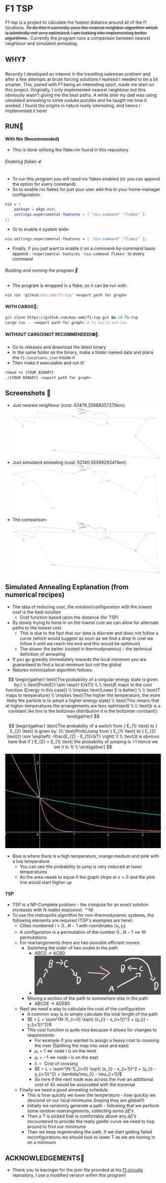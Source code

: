 # F1 TSP
F1-tsp is a project to calculate the fastest distance around all of the f1 locations. ~~To do this it currently uses the nearest neighbor algorithm which is admitedly not very optimized, I am looking into implementing better algorithms.~~. Currently the program runs a comparison between nearest neighbour and simulated annealing.

## WHY❓
Recently I developed an interest in the travelling salesman problem and after a few attempts at brute forcing solutions I realised I needed to be a bit smarter. This, paired with F1 being an interesting sport, made me start on this project. Originally, I only implemented nearest neighbour but this obviously wasn't giving me the best paths. A while later my dad was using simulated annealing to solve suduko puzzles and he taught me how it worked. I found the origins in nature really interesting, and hence I implemented it here!

## RUN🏃
#### With Nix (Recommended)
* This is done utilising the flake.nix found in this repository
###### Enabling flakes ❄️
* To run this program you will need nix flakes enabled (or you can append the option for every command)
* So to enable nix flakes for just your user add this to your home-manager configuration:
```nix
nix = {
    package = pkgs.nix;
    settings.experimental-features = [ "nix-command" "flakes" ];
};
```
* Or to enable it system wide:
```nix
nix.settings.experimental-features = [ "nix-command" "flakes" ];
```
* Finally, if you just want to enable it on a command-by-command basis append `--experimental-features 'nix-command flakes'` to every command

###### Building and running the program 👷
* The program is wrapped in a flake, so it can be run with:
```nix
nix run 'github:max-amb/f1-tsp' <export path for graph>
```

#### WITH CARGO🚚:
```bash
git clone https://github.com/max-amb/f1-tsp.git && cd f1-tsp
cargo run -- <export path for graph> # To build and run 
```
#### WITHOUT CARGO(NOT RECOMMENDED)⛔🚚:
- Go to releases and download the latest binary
- In the same folder as the binary, make a folder named data and place the `f1-locations.json` inside it
- Then make it executable and run it!
```bash
chmod +x {YOUR BINARY}
./{YOUR BINARY} <export path for graph>
```

## Screenshots 📸
* Just nearest neighbour (cost: 63476.25688357275km):
![nearest_neighbour](./screenshots/nearest_neighbour.svg)
* Just simulated annealing (cost: 52140.55396293411km):
![simulated annealing](./screenshots/simulated_annealing.svg)
* The comparison:
![comparison](./screenshots/comparison.svg)

## Simulated Annealing Explanation (from numerical recipes)
* The idea of reducing cost, the solution/configuration with the lowest cost is the best solution
	* Cost function based upon the distance (for TSP)
* By slowly trying to hone in on the lowest cost we can allow for alternate paths to the lowest cost
	* This is due to the fact that our data is discrete and does not follow a curve (which would suggest as soon as we find a drop in cost we follow it until we reach the end and this would be optimum)
	* The slower the better (rooted in thermodynamics) - the technical definition of annealing
* If you go greedily immediately towards the local minimum you are guaranteed to find a local minimum but not the global
* Natures minimization algorithm follows:

$$
\begin{gather}
	\text{The probability of a singular energy state is given by:} \\
	\text{Prob(E)} \sim \exp{(-E/kT)} \\ \\
	\text{E maps to the cost function (Energy in this case)} \\
	\implies \text{Lower E is better} \\ \\
	\text{T maps to temperature} \\
	\implies \text{The higher the temperature, the more likely the particle is to adopt a higher energy state} \\ 
	\text{This means that at higher temperatures the arrangements are less optimised} \\ \\
	\text{k is a constant (As this is the boltzman distribution it is the boltzman constant)}
\end{gather}
$$

$$
\begin{gather}
\text{The probability of a switch from } E_{1} \text{ to } E_{2} \text{ is given by: }\\
\text{Prob(Jump from } E_{1} \text{ to } E_{2} \text{)} \sim \exp\left( -\frac{E_{2} - E_{1}}{kT} \right) \\ \\
\text{It is obvious here that if } E_{2} < E_{1} \text{ the probability of jumping is >1 hence we set it to 1} \\
\end{gather}
$$

![Different e^x graphs](./screenshots/different_ex_graphs.png)
* Blue is where there is a high temperature, orange medium and pink with a low temperature
	* You can see the probability to jump is very reduced at lower temperatures
	* As the area needs to equal 0 the graph stops at $x=0$ and the pink line would start higher up

#### TSP
* TSP is a NP-Complete problem - the compute for an exact solution increases with N nodes $\text{exp(const. } * \text{N)}$
* To use the metropolis algorithm for non-thermodynamic systems, the following elements are required (TSP's examples are here):
	* Cities numbered $i = 0...N-1$ with coordinates $(x_{i}, y_{i})$
	* A configuration is a permutation of the number $0...N-1 \implies N! \text{ permutations}$ 
	* For rearrangements there are two possible efficient moves:
		* Switching the order of two nodes in the path
			* ABCD -> ACBD 
			* ![Rearrangement diagram](./screenshots/Rearrangement-TSP.svg)
		* Moving a section of the path to somewhere else in the path
			* ABCDE -> ADEBC
	* Next we need a way to calculate the cost of the configuration
		* A common way is to simply calculate the total length of the path
		* $`E = L = \sum^{N-1}_{i=0} \sqrt{ (x_{i} - x_{i+1})^2 + (y_{i} - y_{i+1})^2}`$
		* This cost function is quite nice because it allows for changes to requirements
			* For example if you wanted to assign a heavy cost to crossing the river (Splitting the map into west and east)
			* $\mu_{i} = 1 \iff \text{node i is on the west}$
			* $\mu_{i} = -1 \iff \text{node i is on the east}$
			* $\lambda = \text{ Cost of crossing}$ 
			* $`E = L = \sum^{N-1}_{i=0} \sqrt{ (x_{i} - x_{i+1})^2 + (y_{i} - y_{i+1})^2} + \lambda(\mu_{i} - \mu_{i+1})`$
			* So here if the next node was across the river an additional cost of $4\lambda$ would be associated with the traversal 
	* Finally we need a good annealing schedule
		* This is how quickly we lower the temperature - how quickly we descend on our local minimums (hoping they are global!!)
		* Initially we randomly generate a path - following that we perform some random rearrangements, collecting some $\Delta E's$ 
		* Then a $T$ is picked that is comfortably above any $\Delta E's$ encountered to provide the really gentle curve we need to hop around to find our minimums
		* Then we keep regenerating the path, if we start getting failed reconfigurations we should look to lower T as we are honing in on a minimum

## ACKNOWLEDGEMENTS🙏
- Thank you to bacinger for the json file provided at his [f1-circuits](https://github.com/bacinger/f1-circuits) repository, I use a modified version within this program!
